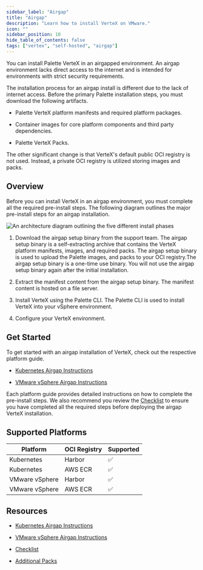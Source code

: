 ```yaml
---
sidebar_label: "Airgap"
title: "Airgap"
description: "Learn how to install VerteX on VMware."
icon: ""
sidebar_position: 10
hide_table_of_contents: false
tags: ["vertex", "self-hosted", "airgap"]
---
```



You can install Palette VerteX in an airgapped environment. An airgap environment lacks direct access to the internet and is intended for environments with strict security requirements.

The installation process for an airgap install is different due to the lack of internet access. Before the primary Palette installation steps, you must download the following artifacts.

* Palette VerteX platform manifests and required platform packages.


* Container images for core platform components and third party dependencies.


* Palette VerteX Packs.


The other significant change is that VerteX's default public OCI registry is not used. Instead, a private OCI registry is utilized storing images and packs.



## Overview
Before you can install VerteX in an airgap environment, you must complete all the required pre-install steps. 
The following diagram outlines the major pre-install steps for an airgap installation.


![An architecture diagram outlining the five different install phases](/enterprise-version_air-gap-repo_overview-order-diagram.png)

1. Download the airgap setup binary from the support team. The airgap setup binary is a self-extracting archive that contains the VerteX platform manifests, images, and required packs. The airgap setup binary is used to upload the Palette images, and packs to your OCI registry.The airgap setup binary is a one-time use binary. You will not use the airgap setup binary again after the initial installation.

2. Extract the manifest content from the airgap setup binary. The manifest content is hosted on a file server.

3. Install VerteX using the Palette CLI. The Palette CLI is used to install VerteX into your vSphere environment. 

4. Configure your VerteX environment.


## Get Started

To get started with an airgap installation of VerteX, check out the respective platform guide. 

- [Kubernetes Airgap Instructions](kubernetes-airgap-instructions.md)

- [VMware vSphere Airgap Instructions](vmware-vsphere-airgap-instructions.md)


Each platform guide provides detailed instructions on how to complete the pre-install steps. We also recommend you review the [Checklist](checklist.md) to ensure you have completed all the required steps before deploying the airgap VerteX installation.


## Supported Platforms


| **Platform** | **OCI Registry**  | **Supported**|
| ------------- | ------------ | -----| 
| Kubernetes | Harbor | ✅ |
| Kubernetes | AWS ECR | ✅ |
| VMware vSphere | Harbor | ✅ |
| VMware vSphere | AWS ECR | ✅ |


## Resources

- [Kubernetes Airgap Instructions](kubernetes-airgap-instructions.md)

- [VMware vSphere Airgap Instructions](vmware-vsphere-airgap-instructions.md)

- [Checklist](checklist.md)

- [Additional Packs](supplemental-packs.md)